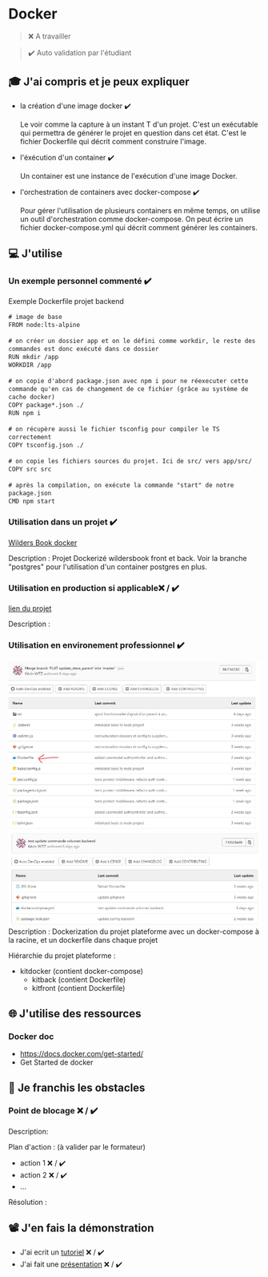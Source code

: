 # Docker

> ❌ A travailler

> ✔️ Auto validation par l'étudiant

## 🎓 J'ai compris et je peux expliquer

- la création d'une image docker ✔️

  Le voir comme la capture à un instant T d'un projet. C'est un exécutable qui permettra de générer le projet en question dans cet état. C'est le fichier Dockerfile qui décrit comment construire l'image.

- l'éxécution d'un container ✔️

  Un container est une instance de l'exécution d'une image Docker.

- l'orchestration de containers avec docker-compose ✔️

  Pour gérer l'utilisation de plusieurs containers en même temps, on utilise un outil d'orchestration comme docker-compose. On peut écrire un fichier docker-compose.yml qui décrit comment générer les containers.

## 💻 J'utilise

### Un exemple personnel commenté ✔️

Exemple Dockerfile projet backend

```docker
# image de base
FROM node:lts-alpine

# on créer un dossier app et on le défini comme workdir, le reste des commandes est donc exécuté dans ce dossier
RUN mkdir /app
WORKDIR /app

# on copie d'abord package.json avec npm i pour ne réexecuter cette commande qu'en cas de changement de ce fichier (grâce au système de cache docker)
COPY package*.json ./
RUN npm i

# on récupère aussi le fichier tsconfig pour compiler le TS correctement
COPY tsconfig.json ./

# on copie les fichiers sources du projet. Ici de src/ vers app/src/
COPY src src

# après la compilation, on exécute la commande "start" de notre package.json
CMD npm start
```

### Utilisation dans un projet ✔️

[Wilders Book docker](https://github.com/witzkvn/20221020_wildersbook_docker)

Description : Projet Dockerizé wildersbook front et back. Voir la branche "postgres" pour l'utilisation d'un container postgres en plus.

### Utilisation en production si applicable❌ / ✔️

[lien du projet](...)

Description :

### Utilisation en environement professionnel ✔️

![dockerfile](../images/dockerfile.JPG)
![dockercompose](../images/docker-compose.JPG)
Description : Dockerization du projet plateforme avec un docker-compose à la racine, et un dockerfile dans chaque projet

Hiérarchie du projet plateforme :

- kitdocker (contient docker-compose)
  - kitback (contient Dockerfile)
  - kitfront (contient Dockerfile)

## 🌐 J'utilise des ressources

### Docker doc

- https://docs.docker.com/get-started/
- Get Started de docker

## 🚧 Je franchis les obstacles

### Point de blocage ❌ / ✔️

Description:

Plan d'action : (à valider par le formateur)

- action 1 ❌ / ✔️
- action 2 ❌ / ✔️
- ...

Résolution :

## 📽️ J'en fais la démonstration

- J'ai ecrit un [tutoriel](...) ❌ / ✔️
- J'ai fait une [présentation](...) ❌ / ✔️
